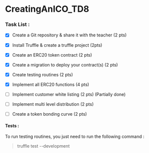 # CreatingAnICO_TD8


### Task List : 

- [x] Create a Git repository & share it with the teacher (2 pts)
- [x] Install Truffle & create a truffle project (2pts)
- [x] Create an ERC20 token contract (2 pts) 
- [x] Create a migration to deploy your contract(s) (2 pts)
- [x] Create testing routines (2 pts)
- [x] Implement all ERC20 functions (4 pts) 
- [ ] Implement customer white listing (2 pts)   (Partially done) 
- [ ] Implement multi level distribution (2 pts)
- [ ] Create a token bonding curve (2 pts)



#### Tests : 

To run testing routines, you just need to run the following command :
> truffle test --development 

